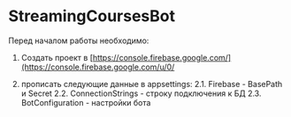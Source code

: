 # StreamingCoursesBot
Перед началом работы необходимо:
1. Создать проект в [https://console.firebase.google.com/](https://console.firebase.google.com/u/0/

2. прописать следующие данные в appsettings:
   2.1. Firebase - BasePath и Secret
   2.2. ConnectionStrings - строку подключения к БД
   2.3. BotConfiguration - настройки бота

